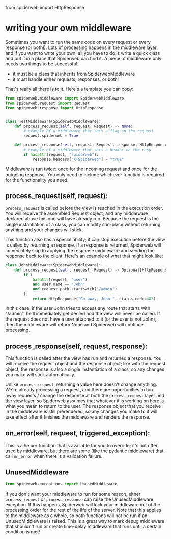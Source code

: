 from spiderweb import HttpResponse

# writing your own middleware

Sometimes you want to run the same code on every request or every response (or both!). Lots of processing happens in the middleware layer, and if you want to write your own, all you have to do is write a quick class and put it in a place that Spiderweb can find it. A piece of middleware only needs two things to be successful:

- it must be a class that inherits from SpiderwebMiddleware
- it must handle either requests, responses, or both!

That's really all there is to it. Here's a template you can copy:

```python
from spiderweb.middleware import SpiderwebMiddleware
from spiderweb.request import Request
from spiderweb.response import HttpResponse


class TestMiddleware(SpiderwebMiddleware):
    def process_request(self, request: Request) -> None:
        # example of a middleware that sets a flag on the request
        request.spiderweb = True

    def process_response(self, request: Request, response: HttpResponse) -> None:
        # example of a middleware that sets a header on the resp
        if hasattr(request, "spiderweb"):
            response.headers["X-Spiderweb"] = "true"
```

Middleware is run twice: once for the incoming request and once for the outgoing response. You only need to include whichever function is required for the functionality you need.

## process_request(self, request):

`process_request` is called before the view is reached in the execution order. You will receive the assembled Request object, and any middleware declared above this one will have already run. Because the request is the single instantiation of a class, you can modify it in-place without returning anything and your changes will stick. 

This function also has a special ability; it can stop execution before the view is called by returning a response. If a response is returned, Spiderweb will immediately skip to applying the response middleware and sending the response back to the client. Here's an example of what that might look like:

```python
class JohnMiddleware(SpiderwebMiddleware):
    def process_request(self, request: Request) -> Optional[HttpResponse]:
        if (
            hasattr(request, "user")
            and user.name == "John"
            and request.path.startswith("/admin")
        ):
            return HttpResponse("Go away, John!", status_code=403)
```

In this case, if the user John tries to access any route that starts with "/admin", he'll immediately get denied and the view will never be called. If the request does not have a user attached to it (or the user is not John), then the middleware will return None and Spiderweb will continue processing.

## process_response(self, request, response):

This function is called after the view has run and returned a response. You will receive the request object and the response object; like with the request object, the response is also a single instantiation of a class, so any changes you make will stick automatically.

Unlike `process_request`, returning a value here doesn't change anything. We're already processing a request, and there are opportunities to turn away requests / change the response at both the `process_request` layer and the view layer, so Spiderweb assumes that whatever it is working on here is what you mean to return to the user. The response object that you receive in the middleware is still prerendered, so any changes you make to it will take effect after it finishes the middleware and renders the response.

## on_error(self, request, triggered_exception):

This is a helper function that is available for you to override; it's not often used by middleware, but there are some ([like the pydantic middleware](pydantic.md)) that call `on_error` when there is a validation failure.

## UnusedMiddleware

```python
from spiderweb.exceptions import UnusedMiddleware
```

If you don't want your middleware to run for some reason, either `process_request` or `process_response` can raise the UnusedMiddleware exception. If this happens, Spiderweb will kick your middleware out of the processing order for the rest of the life of the server. Note that this applies to the middleware as a whole, so both functions will not be run if an UnusedMiddleware is raised. This is a great way to mark debug middleware that shouldn't run or create time-delay middleware that runs until a certain condition is met! 
